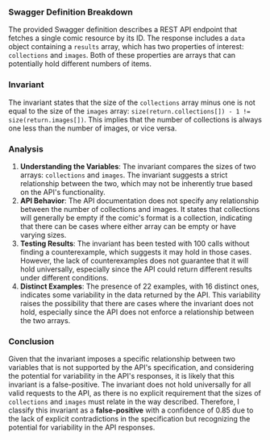 ### Swagger Definition Breakdown
The provided Swagger definition describes a REST API endpoint that fetches a single comic resource by its ID. The response includes a `data` object containing a `results` array, which has two properties of interest: `collections` and `images`. Both of these properties are arrays that can potentially hold different numbers of items.

### Invariant
The invariant states that the size of the `collections` array minus one is not equal to the size of the `images` array: `size(return.collections[]) - 1 != size(return.images[])`. This implies that the number of collections is always one less than the number of images, or vice versa.

### Analysis
1. **Understanding the Variables**: The invariant compares the sizes of two arrays: `collections` and `images`. The invariant suggests a strict relationship between the two, which may not be inherently true based on the API's functionality. 
2. **API Behavior**: The API documentation does not specify any relationship between the number of collections and images. It states that collections will generally be empty if the comic's format is a collection, indicating that there can be cases where either array can be empty or have varying sizes.
3. **Testing Results**: The invariant has been tested with 100 calls without finding a counterexample, which suggests it may hold in those cases. However, the lack of counterexamples does not guarantee that it will hold universally, especially since the API could return different results under different conditions.
4. **Distinct Examples**: The presence of 22 examples, with 16 distinct ones, indicates some variability in the data returned by the API. This variability raises the possibility that there are cases where the invariant does not hold, especially since the API does not enforce a relationship between the two arrays.

### Conclusion
Given that the invariant imposes a specific relationship between two variables that is not supported by the API's specification, and considering the potential for variability in the API's responses, it is likely that this invariant is a false-positive. The invariant does not hold universally for all valid requests to the API, as there is no explicit requirement that the sizes of `collections` and `images` must relate in the way described. Therefore, I classify this invariant as a **false-positive** with a confidence of 0.85 due to the lack of explicit contradictions in the specification but recognizing the potential for variability in the API responses.
